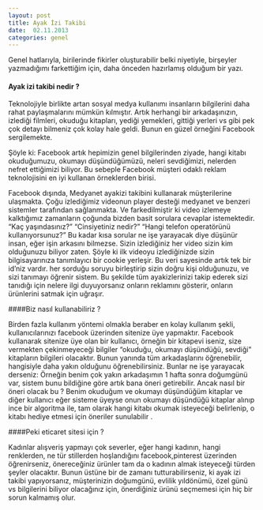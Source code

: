 ```yaml
---
layout: post
title: Ayak İzi Takibi
date:  02.11.2013
categories: genel
---
```


Genel hatlarıyla, birilerinde fikirler oluşturabilir belki niyetiyle, birşeyler yazmadığımı farkettiğim için, daha önceden hazırlamış olduğum bir yazı.

#### Ayak izi takibi nedir ?

Teknolojiyle birlikte artan sosyal medya kullanımı insanların bilgilerini daha rahat paylaşmalarını mümkün kılmıştır. Artık herhangi bir arkadaşınızın, izlediği filmleri, okuduğu kitapları, yediği yemekleri, gittiği yerleri vs gibi pek çok detayı bilmeniz çok kolay hale geldi. Bunun en güzel örneğini Facebook sergilemekte.

Şöyle ki: Facebook artık hepimizin genel bilgilerinden ziyade, hangi kitabı okuduğumuzu, okumayı düşündüğümüzü, neleri sevdiğimizi, nelerden nefret ettiğimizi biliyor. Bu sebeple Facebook müşteri odaklı reklam teknolojisini en iyi kullanan örneklerden birisi.

Facebook dışında, Medyanet ayakizi takibini kullanarak müşterilerine ulaşmakta. Çoğu izlediğimiz videonun player desteği medyanet ve benzeri sistemler tarafından sağlanmakta. Ve farkedilmiştir ki video izlemeye kalktığımız zamanların çoğunda bizden basit sorulara cevaplar istemektedir. “Kaç yaşındasınız?” “Cinsiyetiniz nedir?” “Hangi telefon operatörünü kullanıyorsunuz?” Bu kadar kısa sorular ne işe yarayacak diye düşünür insan, eğer işin arkasını bilmezse. Sizin izlediğiniz her video sizin kim olduğunuzu biliyor zaten. Şöyle ki ilk videoyu izlediğinizde sizin bilgisayarınıza tanımlayıcı bir cookie yerleşir. Bu veri sayesinde artık tek bir id’niz vardır. her sorduğu soruyu birleştirip sizin doğru kişi olduğunuzu, ve sizi tanımayı öğrenir sistem. Bu şekilde tüm ayakizlerinizi takip ederek sizi tanıdığı için nelere ilgi duyuyorsanız onların reklamını gösterir, onların ürünlerini satmak için uğraşır.

####Biz nasıl kullanabiliriz ?

Birden fazla kullanım yöntemi olmakla beraber en kolay kullanım şekli, kullanıcılarınızı facebook üzerinden sitenize üye yapmaktır. Facebook kullanarak sitenize üye olan bir kullanıcı, örneğin bir kitapevi iseniz, size vermekten çekinmeyeceği bilgiler “okuduğu, okumayı düşündüğü, sevdiği” kitapların bilgileri olacaktır. Bunun yanında tüm arkadaşlarını öğrenebilir, hangisiyle daha yakın olduğunu öğrenebilirsiniz. Bunlar ne işe yarayacak derseniz: Örneğin benim çok yakın arkadaşımın 1 hafta sonra doğumgünü var, sistem bunu bildiğine göre artık bana öneri getirebilir. Ancak nasıl bir öneri olacak bu ? Benim okuduğum ve okumayı düşündüğüm kitaplar ve diğer kullanıcı eğer sisteme üyeyse onun okumayı düşündüğü kitaplar alınıp ince bir algoritma ile, tam olarak hangi kitabı okumak isteyeceği belirlenip, o kitabı hediye etmesi için öneriler sunulabilir .

####Peki eticaret sitesi için ?

Kadınlar alışveriş yapmayı çok severler, eğer hangi kadının, hangi renklerden, ne tür stillerden hoşlandığını facebook,pinterest üzerinden öğrenirseniz, önereceğiniz ürünler tam da o kadının almak isteyeceği türden şeyler olacaktır. Bunun üstüne bir de zamanı tutturabilirseniz, ki ayak izi takibi yapıyorsanız, müşterinizin doğumgünü, evlilik yıldönümü, özel günü vs bilgilerini biliyor olacağınız için, önerdiğiniz ürünü seçmemesi için hiç bir sorun kalmamış olur.